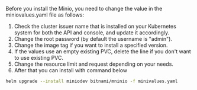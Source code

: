 Before you install the Minio, you need to change the value in the miniovalues.yaml file as follows:

1. Check the cluster issuer name that is installed on your Kubernetes system for both the API and console, and update it accordingly.
2. Change the root password (by default the username is "admin").
3. Change the image tag if you want to install a specified version.
4. If the values use an empty existing PVC, delete the line if you don't want to use existing PVC.
5. Change the resource limit and request depending on your needs.
6. After that you can install with command below

```bash
helm upgrade --install miniodev bitnami/mninio -f minivalues.yaml
```